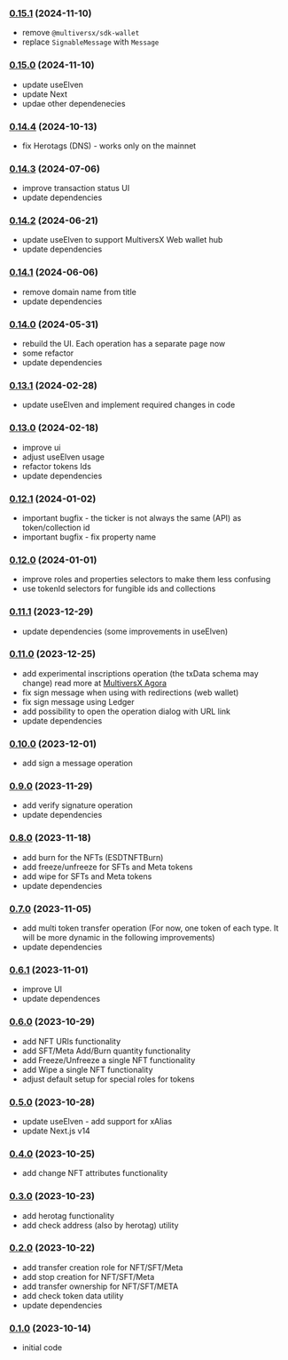 ### [0.15.1](https://github.com/xdevguild/buildo.dev/releases/tag/v0.15.1) (2024-11-10)
- remove `@multiversx/sdk-wallet`
- replace `SignableMessage` with `Message`

### [0.15.0](https://github.com/xdevguild/buildo.dev/releases/tag/v0.15.0) (2024-11-10)
- update useElven
- update Next
- updae other dependenecies

### [0.14.4](https://github.com/xdevguild/buildo.dev/releases/tag/v0.14.4) (2024-10-13)
- fix Herotags (DNS) - works only on the mainnet

### [0.14.3](https://github.com/xdevguild/buildo.dev/releases/tag/v0.14.3) (2024-07-06)
- improve transaction status UI
- update dependencies

### [0.14.2](https://github.com/xdevguild/buildo.dev/releases/tag/v0.14.2) (2024-06-21)
- update useElven to support MultiversX Web wallet hub
- update dependencies

### [0.14.1](https://github.com/xdevguild/buildo.dev/releases/tag/v0.14.1) (2024-06-06)
- remove domain name from title
- update dependencies

### [0.14.0](https://github.com/xdevguild/buildo.dev/releases/tag/v0.14.0) (2024-05-31)
- rebuild the UI. Each operation has a separate page now
- some refactor
- update dependencies

### [0.13.1](https://github.com/xdevguild/buildo.dev/releases/tag/v0.13.1) (2024-02-28)
- update useElven and implement required changes in code

### [0.13.0](https://github.com/xdevguild/buildo.dev/releases/tag/v0.13.0) (2024-02-18)
- improve ui
- adjust useElven usage
- refactor tokens Ids
- update dependencies

### [0.12.1](https://github.com/xdevguild/buildo.dev/releases/tag/v0.12.1) (2024-01-02)
- important bugfix - the ticker is not always the same (API) as token/collection id
- important bugfix - fix property name

### [0.12.0](https://github.com/xdevguild/buildo.dev/releases/tag/v0.12.0) (2024-01-01)
- improve roles and properties selectors to make them less confusing
- use tokenId selectors for fungible ids and collections

### [0.11.1](https://github.com/xdevguild/buildo.dev/releases/tag/v0.11.1) (2023-12-29)
- update dependencies (some improvements in useElven)

### [0.11.0](https://github.com/xdevguild/buildo.dev/releases/tag/v0.11.0) (2023-12-25)
- add experimental inscriptions operation (the txData schema may change) read more at [MultiversX Agora](https://agora.multiversx.com/t/a-guide-for-builders-on-how-to-properly-create-and-manage-inscriptions-on-multiversx/303)
- fix sign message when using with redirections (web wallet)
- fix sign message using Ledger
- add possibility to open the operation dialog with URL link
- update dependencies

### [0.10.0](https://github.com/xdevguild/buildo.dev/releases/tag/v0.10.0) (2023-12-01)
- add sign a message operation

### [0.9.0](https://github.com/xdevguild/buildo.dev/releases/tag/v0.9.0) (2023-11-29)
- add verify signature operation
- update dependencies

### [0.8.0](https://github.com/xdevguild/buildo.dev/releases/tag/v0.8.0) (2023-11-18)
- add burn for the NFTs (ESDTNFTBurn)
- add freeze/unfreeze for SFTs and Meta tokens
- add wipe for SFTs and Meta tokens
- update dependencies

### [0.7.0](https://github.com/xdevguild/buildo.dev/releases/tag/v0.7.0) (2023-11-05)
- add multi token transfer operation (For now, one token of each type. It will be more dynamic in the following improvements)
- update dependencies

### [0.6.1](https://github.com/xdevguild/buildo.dev/releases/tag/v0.6.1) (2023-11-01)
- improve UI
- update dependences

### [0.6.0](https://github.com/xdevguild/buildo.dev/releases/tag/v0.6.0) (2023-10-29)
- add NFT URIs functionality
- add SFT/Meta Add/Burn quantity functionality
- add Freeze/Unfreeze a single NFT functionality
- add Wipe a single NFT functionality
- adjust default setup for special roles for tokens

### [0.5.0](https://github.com/xdevguild/buildo.dev/releases/tag/v0.5.0) (2023-10-28)
- update useElven - add support for xAlias 
- update Next.js v14

### [0.4.0](https://github.com/xdevguild/buildo.dev/releases/tag/v0.4.0) (2023-10-25)
- add change NFT attributes functionality

### [0.3.0](https://github.com/xdevguild/buildo.dev/releases/tag/v0.3.0) (2023-10-23)
 - add herotag functionality
 - add check address (also by herotag) utility

### [0.2.0](https://github.com/xdevguild/buildo.dev/releases/tag/v0.2.0) (2023-10-22)
- add transfer creation role for NFT/SFT/Meta
- add stop creation for NFT/SFT/Meta
- add transfer ownership for NFT/SFT/META
- add check token data utility
- update dependencies

### [0.1.0](https://github.com/xdevguild/buildo.dev/releases/tag/v0.1.0) (2023-10-14)
- initial code
